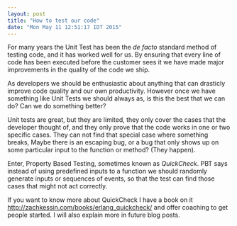 ```yaml
---
layout: post
title: "How to test our code"
date: "Mon May 11 12:51:17 IDT 2015"
---
```


For many years the Unit Test has been the _de facto_ standard method
of testing code, and it has worked well for us. By ensuring that every
line of code has been executed before the customer sees it we have
made major improvements in the quality of the code we ship. 

As developers we should be enthusiastic about anything that can
drasticly improve code quality and our own productivity. However once
we have something like Unit Tests we should always as, is this the
best that we can do? Can we do something better?

Unit tests are great, but they are limited, they only cover the cases
that the developer thought of, and they only prove that the code works
in one or two specific cases. They can not find that special case
where something breaks, Maybe there is an escaping bug, or a bug that
only shows up on some particular input to the function or method?
(They happen). 

Enter, Property Based Testing, sometimes known as _QuickCheck_. PBT
says instead of using predefined inputs to a function we should
randomly generate inputs or sequences of events, so that the test can
find those cases that might not act correctly. 

If you want to know more about QuickCheck I have a book on it
http://zachkessin.com/books/erlang_quickcheck/ and offer coaching to
get people started. I will also explain more in future blog posts.
